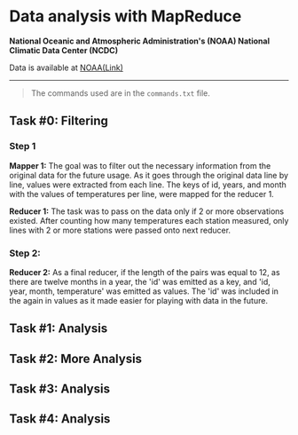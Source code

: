 # Data analysis with MapReduce

__National Oceanic and Atmospheric Administration's (NOAA) National Climatic Data Center (NCDC)__

Data is available at [NOAA(Link)](ftp://ftp.ncdc.noaa.gov/pub/data/noaa/)

---
> The commands used are in the `commands.txt` file. 

## Task #0: Filtering

### Step 1 
__Mapper 1:__ The goal was to filter out the necessary information from the original data for the future usage. As it goes through the original data line by line, values were extracted from each line. The keys of id, years, and month with the values of temperatures per line, were mapped for the reducer 1.

__Reducer 1:__ The task was to pass on the data only if 2 or more observations existed. After counting how many temperatures each station measured, only lines with 2 or more stations were passed onto next reducer. 

### Step 2: 
__Reducer 2:__ As a final reducer, if the length of the pairs was equal to 12, as there are twelve months in a year, the 'id' was emitted as a key, and 'id, year, month, temperature' was emitted as values. The 'id' was included in the again in values as it made easier for playing with data in the future.


## Task #1: Analysis


## Task #2: More Analysis

## Task #3: Analysis

## Task #4: Analysis